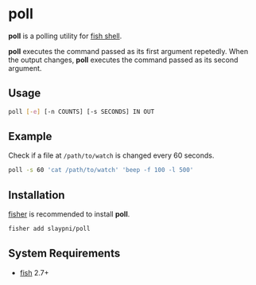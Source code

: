 poll
===

**poll** is a polling utility for [fish shell](https://fishshell.com).

**poll** executes the command passed as its first argument repetedly. When the output changes, **poll** executes the command passed as its second argument.

Usage
---

```sh
poll [-e] [-n COUNTS] [-s SECONDS] IN OUT
```

Example
---

Check if a file at `/path/to/watch` is changed every 60 seconds.

```sh
poll -s 60 'cat /path/to/watch' 'beep -f 100 -l 500'
```

Installation
---

[fisher](https://github.com/jorgebucaran/fisher) is recommended to install **poll**.

```sh
fisher add slaypni/poll
```

System Requirements
---

- [fish](https://github.com/fishshell) 2.7+
